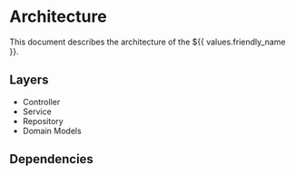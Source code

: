 # Architecture

This document describes the architecture of the ${{ values.friendly_name }}.

## Layers

- Controller
- Service
- Repository
- Domain Models

## Dependencies
